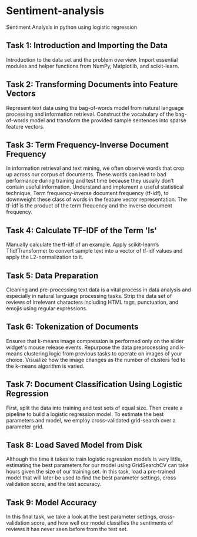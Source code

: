 # Sentiment-analysis
Sentiment Analysis in python using logistic regression

## Task 1: Introduction and Importing the Data
Introduction to the data set and the problem overview.
Import essential modules and helper functions from NumPy, Matplotlib, and scikit-learn.

## Task 2: Transforming Documents into Feature Vectors
Represent text data using the bag-of-words model from natural language processing and information retrieval.
Construct the vocabulary of the bag-of-words model and transform the provided sample sentences into sparse feature vectors.

## Task 3: Term Frequency-Inverse Document Frequency
In information retrieval and text mining, we often observe words that crop up across our corpus of documents. These words can lead to bad performance during training and test time because they usually don’t contain useful information.
Understand and implement a useful statistical technique, Term frequency-inverse document frequency (tf-idf), to downweight these class of words in the feature vector representation. The tf-idf is the product of the term frequency and the inverse document frequency.

## Task 4: Calculate TF-IDF of the Term 'Is'
Manually calculate the tf-idf of an example.
Apply scikit-learn’s TfidfTransformer to convert sample text into a vector of tf-idf values and apply the L2-normalization to it.

## Task 5: Data Preparation
Cleaning and pre-processing text data is a vital process in data analysis and especially in natural language processing tasks.
Strip the data set of reviews of irrelevant characters including HTML tags, punctuation, and emojis using regular expressions.

## Task 6: Tokenization of Documents
Ensures that k-means image compression is performed only on the slider widget's mouse release events.
Repurpose the data preprocessing and k-means clustering logic from previous tasks to operate on images of your choice.
Visualize how the image changes as the number of clusters fed to the k-means algorithm is varied.

## Task 7: Document Classification Using Logistic Regression
First, split the data into training and test sets of equal size.
Then create a pipeline to build a logistic regression model.
To estimate the best parameters and model, we employ cross-validated grid-search over a parameter grid.

## Task 8: Load Saved Model from Disk
Although the time it takes to train logistic regression models is very little, estimating the best parameters for our model using GridSearchCV can take hours given the size of our training set.
In this task, load a pre-trained model that will later be used to find the best parameter settings, cross validation score, and the test accuracy.
 ## Task 9: Model Accuracy
In this final task, we take a look at the best parameter settings, cross-validation score, and how well our model classifies the sentiments of reviews it has never seen before from the test set.
